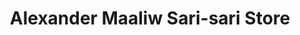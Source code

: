 ---
title: "Alexander Maaliw Sari-sari Store"
url: /meycuayan/alexander-maaliw-sari-sari-store/
shop: Lebensmittel
---